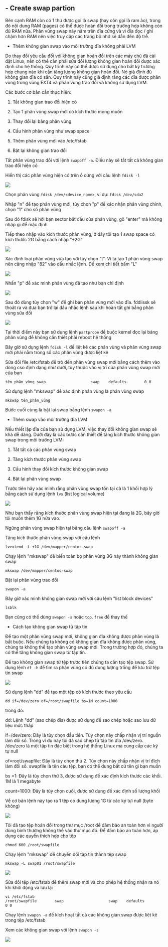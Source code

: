## - Create swap partion

Bên cạnh RAM còn có 1 thứ được gọi là swap (hay còn gọi là ram ảo), trong đó nội dung RAM (pages) có thể được hoán đổi trong trường hợp không còn đủ RAM nữa. Phân vùng swap này nằm trên đĩa cứng và vì đĩa đọc / ghi chậm hơn RAM nên việc truy cập các trang bộ nhớ sẽ dẫn đến độ trễ.

- Thêm không gian swap vào môi trường đĩa không phải LVM

Do thay đổi yêu cầu đối với không gian hoán đổi trên các máy chủ đã cài đặt Linux, nên có thể cần phải sửa đổi lượng không gian hoán đổi được xác định cho hệ thống. Quy trình này có thể được sử dụng cho bất kỳ trường hợp chung nào khi cần tăng lượng không gian hoán đổi. Nó giả định đủ không gian đĩa có sẵn. Quy trình này cũng giả định rằng các đĩa được phân vùng trong vùng EXT4 và phân vùng trao đổi và không sử dụng LVM.

Các bước cơ bản cần thực hiện:

1. Tắt không gian trao đổi hiện có

2. Tạo 1 phân vùng swap mới có kích thước mong muốn

3. Thay đổi lại bảng phân vùng

4. Cấu hình phân vùng như swap space

5. Thêm phân vùng mới vào /etc/fstab

6. Bật lại không gian trao đổi

Tắt phân vùng trao đổi với lệnh `swapoff -a`. Điều này sẽ tắt tất cả không gian trao đổi hiện có

Hiển thị các phân vùng hiện có trên ổ cứng với câu lệnh `fdisk -l`

<img src="img/06.png">

Chọn phân vùng `fdisk /dev/<device_name>`, ví dụ: `fdisk /dev/sda2`

Nhập "n" để tạo phân vùng mới, tùy chọn "p" để xác nhận phân vùng chính, chọn "1" cho số phân vùng

Sau đó fdisk sẽ hởi bạn sector bắt đầu của phân vùng, gõ "enter" mà không nhập gì để mặc định

Tiếp theo nhập vào kích thước phân vùng, ở đây tôi tạo 1 swap space có kích thước 2G bằng cách nhập "+2G"

<img src="img/07.png">

Xác định loại phân vùng vừa tạo với tùy chọn "t". Vì ta tạo 1 phân vùng swap nên câng nhập "82" vào dấu nhắc lệnh. Để xem chi tiết bấm "L"

<img src="img/08.png">

Nhấn "p" để xác minh phân vùng đã tạo như bạn chỉ định

<img src="img/09.png">

Sau đó dùng tùy chọn "w" để ghi bản phân vùng mới vào đĩa. fddiissk sẽ thoát ra và đưa bạn trở lại dấu nhắc lệnh sau khi hoàn tất ghi bẳng phân vùng sửa đổi

<img src="img/10.png">

Tại thời điểm này bạn sử dụng lệnh `partprobe` để buộc kernel đọc lại bảng phân vùng để không cần thiết phải reboot hệ thống

Bây giờ sử dụng lệnh `fdisk -l` để liệt kê các phân vùng và phân vùng swap mới phải nằm trong số các phân vùng được liệt kê

Sửa đổi file /etc/fstab để trỏ đến phân vùng swap mới bằng cách thêm vào dòng cso định dạng như dưới, tùy thuộc vào vị trí của phân vùng swap mới của bạn

`tên_phân_vùng swap                    swap    defaults        0 0`

Sử dụng lệnh "mkswap" để xác định phân vùng là phân vùng swap

`mkswap tên_phân_vùng`

Bước cuối cùng là bật lại swap bằng lệnh `swapon -a`

- Thêm swap vào môi trường đĩa LVM

Nếu thiết lập đĩa của bạn sử dụng LVM, việc thay đổi không gian swap sẽ khá dễ dàng. Dưới đây là các bước cần thiết để tăng kích thước không gian swap trong môi trường LVM:

1. Tắt tất cả các phân vùng swap

2. Tăng kích thước phân vùng swap

3. Cấu hình thay đổi kích thước không gian swap

4. Bật lại phân vùng swap

Trước tiên hãy xác minh rằng phân vùng swap tồn tại cà là 1 khối hợp lý bằng cách sử dụng lệnh `lvs` (list logical volume)

<img src="img/11.png">

Như bạn thấy rằng kích thước phân vùng swap hiện tại đang là 2G, bây giờ tôi muốn thêm 1G nữa vào.

Ngừng phân vùng swap hiện tại bằng câu lệnh `swapoff -a`

Tăng kích thước phân vùng swap với câu lệnh

`lvextend -L +1G /dev/mapper/centos-swap`

Chạy lệnh "mkswap" để biến toàn bọ phân vùng 3G này thành không gian swap

`mkswap /dev/mapper/centos-swap`

Bật lại phân vùng trao đổi

`swapon -a`

Bây giờ xác minh không gian swap mới với câu lệnh "list block devices"

`lsblk`

Bạn cũng có thể dùng `swapon -s` hoặc `top`. `free` để thay thế

- Cách tạo không gian swap từ tập tin

Để tạo một phân vùng swap mới, không gian đĩa không được phân vùng là bắt buộc. Nếu chúng ta không có không gian đĩa không được phân vùng, chúng ta không thể tạo phân vùng swap mới. Trong trường hợp đó, chúng ta có thể tăng không gian swap từ tập tin.

Để tạo không gian swap từ tệp trước tiên chúng ta cần tạo tệp swap. Sử dụng lệnh `df -h` để tìm ra phân vùng có đủ dung lượng trống để lưu trữ tệp tin swap

<img src="img/12.png">

Sử dụng lệnh "dd" để tạo một tệp có kích thước theo yêu cầu

`dd if=/dev/zero of=/root/swapfile bs=1M count=1000`

trong đó:

dd:  Lệnh "dd" (sao chép đĩa) được sử dụng để sao chép hoặc sao lưu dữ liệu mức thấp

if=/dev/zero: Đây là tùy chọn đầu tiên. Tùy chọn này chấp nhận vị trí nguồn làm đối số. Trong ví dụ này tôi đã sao chép từ tập tin đĩa /dev/zero. /dev/zero là một tập tin đặc biệt trong hệ thống Linux mà cung cấp các ký tự null

of=root/swapfile: Đây là tùy chọn thứ 2. Tùy chọn này chấp nhận vị trí đích làm đối số. swapfile là tên cảu tệp, bạn có thể dung bất cứ tên gì bạn muốn

bs =1: Đây là tùy chọn thứ 3, được sử dụng để xác định kích thước các khối. 1M là 1 megabyte

count=1000: Đây là tùy chọn cuối, được sử dụng để xác định số lượng khối

Về cơ bản lệnh này tạo ra 1 tệp có dung lượng 1G từ các ký tựi null (byte không)

<img src="img/13.png">

Tôi đã tạo tệp hoán đổi trong thư mục /root để đảm bảo an toàn hơn vì người dùng bình thường không thể vào thư mục đó. Để đảm bảo an toàn hơn, áp dụng các quyền thích hợp cho tệp

`chmod 600 /root/swapfile`

Chạy lệnh "mkswap" để chuyển đổi tập tin thành tệp swap

`mkswap -L swap01 /root/swapfile`

<img src="img/14.png">

Sửa đổi tệp /etc/fstab để thêm swap mới và cho phép hệ thống nhận ra nó khi khởi động và lưu lại

```
vi /etc/fstab
/root/swapfile        swap                    swap    defaults        0 0
```

Chạy lệnh `swapon -a` để kích hoạt tất cả các không gian swap được liêt kê trong tệp /etc/fstab

Xem các không gian swap với lệnh `swapon -s`

<img src="img/15.png">